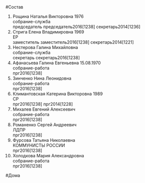 #Состав  
1. Рощина Наталья Викторовна 1976  
    собрание-служба  
    председатель председатель2016[1238] секретарь2014[1236]  
2. Стрига Елена Владимировна 1969  
    ЕР  
    заместитель заместитель2016[1238] секретарь2014[1221]  
3. Нестерова Галина Михайловна  
    собрание-служба  
    секретарь секретарь2016[1238]  
4. Афанасьева Галина Евгеньевна 15.08.1970  
    собрание-работа  
    прг2016[1238]  
5. Зинченко Нина Леонидовна  
    собрание-работа  
    прг2016[1238]  
6. Климантовская Катерина Викторовна 1989  
    СР  
    прг2016[1238] прг2014[1228]  
7. Михалев Евгений Алексеевич  
    собрание-работа  
    прг2016[1238]  
8. Романенко Сергей Андреевич  
    ЛДПР  
    прг2016[1238]  
9. Фурсова Татьяна Николаевна  
    КОММУНИСТЫ РОССИИ  
    прг2016[1238]  
10. Холодкова Мария Александровна  
    собрание-работа  
    прг2016[1238]  
  
#Дома  
